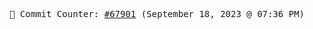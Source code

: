 <p align="center">
    <samp>
        📮 Commit Counter: <a href="https://github.com/Javascript-void0/Javascript-void0/commits/main">#67901</a> (September 18, 2023 @ 07:36 PM)
    </samp>
</p>